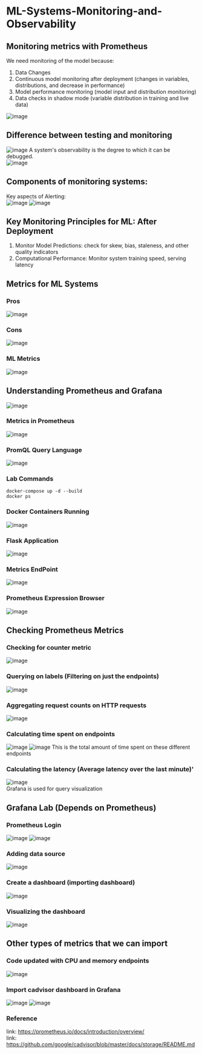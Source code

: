 # ML-Systems-Monitoring-and-Observability

## Monitoring metrics with Prometheus
We need monitoring of the model because:
1. Data Changes
2. Continuous model monitoring after deployment (changes in variables, distributions, and decrease in performance)
3. Model performance monitoring (model input and distribution monitoring)
4. Data checks in shadow mode (variable distribution in training and live data)

![image](https://github.com/srsapireddy/ML-Systems-Monitoring-and-Observability/assets/32967087/f816adc6-d88d-44a0-ae4b-460fce13c905)

## Difference between testing and monitoring
![image](https://github.com/srsapireddy/ML-Systems-Monitoring-and-Observability/assets/32967087/da491290-424e-404a-bbd7-e2f26c3df0d9)
A system's observability is the degree to which it can be debugged. </br>
![image](https://github.com/srsapireddy/ML-Systems-Monitoring-and-Observability/assets/32967087/2cf3c6f2-9229-4bc8-8df1-4029f9cb1496)

## Components of monitoring systems:
Key aspects of Alerting: </br>
![image](https://github.com/srsapireddy/ML-Systems-Monitoring-and-Observability/assets/32967087/9f399d11-d830-4eb8-926e-8e753614b259)
![image](https://github.com/srsapireddy/ML-Systems-Monitoring-and-Observability/assets/32967087/ba2344a9-0286-4719-8b33-17fff2439f68)

## Key Monitoring Principles for ML: After Deployment
1. Monitor Model Predictions: check for skew, bias, staleness, and other quality indicators
2. Computational Performance: Monitor system training speed, serving latency

## Metrics for ML Systems
### Pros
![image](https://github.com/srsapireddy/ML-Systems-Monitoring-and-Observability/assets/32967087/a7cb9dcc-96be-4ffa-bc9a-57e5321f7066)
### Cons
![image](https://github.com/srsapireddy/ML-Systems-Monitoring-and-Observability/assets/32967087/b0a62254-1d59-4f53-891d-3db89cbdedf7)
### ML Metrics
![image](https://github.com/srsapireddy/ML-Systems-Monitoring-and-Observability/assets/32967087/6b716f6f-d58e-4b3d-b391-1690e05e97e6)

## Understanding Prometheus and Grafana
![image](https://github.com/srsapireddy/ML-Systems-Monitoring-and-Observability/assets/32967087/15c15a4a-f8a3-4069-b1fb-0e0cf7253bc1)
### Metrics in Prometheus
![image](https://github.com/srsapireddy/ML-Systems-Monitoring-and-Observability/assets/32967087/acb68d02-db2d-4e9e-bb01-c8c7dcd563dc)
### PromQL Query Language
![image](https://github.com/srsapireddy/ML-Systems-Monitoring-and-Observability/assets/32967087/2c3ed26b-6548-4413-869c-958fcdbe2af3)

### Lab Commands
```
docker-compose up -d --build
docker ps
```

### Docker Containers Running
![image](https://github.com/srsapireddy/ML-Systems-Monitoring-and-Observability/assets/32967087/764eac29-64a4-4931-8b3e-cbd12b129e4c)
### Flask Application
![image](https://github.com/srsapireddy/ML-Systems-Monitoring-and-Observability/assets/32967087/bb0c3f5a-6828-4eb7-bfb0-e783b9bc44cb)
### Metrics EndPoint
![image](https://github.com/srsapireddy/ML-Systems-Monitoring-and-Observability/assets/32967087/6d493388-4b69-4af6-8482-fc015d0d6f28)
### Prometheus Expression Browser
![image](https://github.com/srsapireddy/ML-Systems-Monitoring-and-Observability/assets/32967087/23c488e9-6637-429c-bb45-8c52aa0a0fae)

## Checking Prometheus Metrics
### Checking for counter metric
![image](https://github.com/srsapireddy/ML-Systems-Monitoring-and-Observability/assets/32967087/8c81d9ed-05bc-48f1-9f5d-50b10fac7eaa)
### Querying on labels (Filtering on just the endpoints)
![image](https://github.com/srsapireddy/ML-Systems-Monitoring-and-Observability/assets/32967087/bb641cfd-a2af-43ce-a683-a17cef862538)
### Aggregating request counts on HTTP requests
![image](https://github.com/srsapireddy/ML-Systems-Monitoring-and-Observability/assets/32967087/d45387a6-e9fa-4cca-968a-e1e22d19478e)
### Calculating time spent on endpoints
![image](https://github.com/srsapireddy/ML-Systems-Monitoring-and-Observability/assets/32967087/48d52864-e48d-4030-a8e0-c033bd48262b)
![image](https://github.com/srsapireddy/ML-Systems-Monitoring-and-Observability/assets/32967087/f8bb0c35-601c-40d7-8dc9-8cffd4408114)
This is the total amount of time spent on these different endpoints </br>
### Calculating the latency (Average latency over the last minute)'
![image](https://github.com/srsapireddy/ML-Systems-Monitoring-and-Observability/assets/32967087/16a8594c-fe70-4246-9f67-5b247bc81c86)
</br>
Grafana is used for query visualization
</br>

## Grafana Lab (Depends on Prometheus)
### Prometheus Login
![image](https://github.com/srsapireddy/ML-Systems-Monitoring-and-Observability/assets/32967087/859b9fc6-db2f-469f-93ba-54aafe35b10a)
![image](https://github.com/srsapireddy/ML-Systems-Monitoring-and-Observability/assets/32967087/5db6a900-2983-4956-a23d-64b95497ece0)
### Adding data source
![image](https://github.com/srsapireddy/ML-Systems-Monitoring-and-Observability/assets/32967087/b9b81be8-946b-49a0-af00-6323f879b2db)
### Create a dashboard (importing dashboard)
![image](https://github.com/srsapireddy/ML-Systems-Monitoring-and-Observability/assets/32967087/dbb1141e-7a22-4472-809e-9253f1c7fae7)
### Visualizing the dashboard
![image](https://github.com/srsapireddy/ML-Systems-Monitoring-and-Observability/assets/32967087/d5a877ff-551b-415b-9dc0-fbd61519d7ad)

## Other types of metrics that we can import
### Code updated with CPU and memory endpoints
![image](https://github.com/srsapireddy/ML-Systems-Monitoring-and-Observability/assets/32967087/b13da03a-9cbd-4bec-81be-cbd9a0e55d78)

### Import cadvisor dashboard in Grafana
![image](https://github.com/srsapireddy/ML-Systems-Monitoring-and-Observability/assets/32967087/554a51d3-38b5-4e7e-9171-26d8ca86c9fc)
![image](https://github.com/srsapireddy/ML-Systems-Monitoring-and-Observability/assets/32967087/b5553708-555b-45fa-abda-07b86f204cd0)



### Reference
link: https://prometheus.io/docs/introduction/overview/ </br>
link: https://github.com/google/cadvisor/blob/master/docs/storage/README.md </br>


















